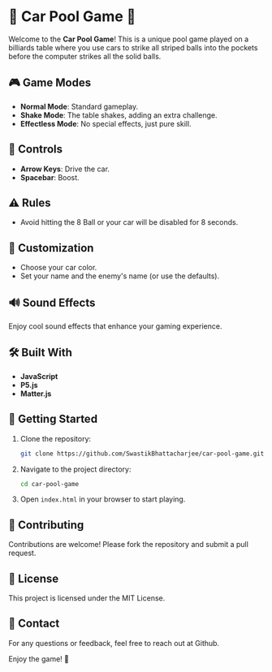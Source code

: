 
# 🚗 Car Pool Game 🎱

Welcome to the **Car Pool Game**! This is a unique pool game played on a billiards table where you use cars to strike all striped balls into the pockets before the computer strikes all the solid balls. 

## 🎮 Game Modes
- **Normal Mode**: Standard gameplay.
- **Shake Mode**: The table shakes, adding an extra challenge.
- **Effectless Mode**: No special effects, just pure skill.

## 🚗 Controls
- **Arrow Keys**: Drive the car.
- **Spacebar**: Boost.

## ⚠️ Rules
- Avoid hitting the 8 Ball or your car will be disabled for 8 seconds.

## 🎨 Customization
- Choose your car color.
- Set your name and the enemy's name (or use the defaults).

## 🔊 Sound Effects
Enjoy cool sound effects that enhance your gaming experience.

## 🛠️ Built With
- **JavaScript**
- **P5.js**
- **Matter.js**


## 🚀 Getting Started
1. Clone the repository:
   ```bash
   git clone https://github.com/SwastikBhattacharjee/car-pool-game.git
   ```
2. Navigate to the project directory:
   ```bash
   cd car-pool-game
   ```
3. Open `index.html` in your browser to start playing.

## 🤝 Contributing
Contributions are welcome! Please fork the repository and submit a pull request.

## 📄 License
This project is licensed under the MIT License.

## 📧 Contact
For any questions or feedback, feel free to reach out at Github.

Enjoy the game! 🎉
